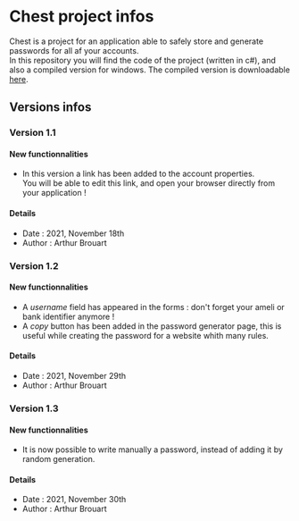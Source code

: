 # Chest project infos

Chest is a project for an application able to safely store and generate passwords for all af your accounts.  
In this repository you will find the code of the project (written in c#), and also a compiled version for windows. The compiled version is downloadable [here](.Publish/Empty-version/Chest-1.3.zip).

## Versions infos

### Version 1.1

#### New functionnalities

* In this version a link has been added to the account properties.  
  You will be able to edit this link, and open your browser directly from your application !

#### Details

* Date : 2021, November 18th
* Author : Arthur Brouart

### Version 1.2

#### New functionnalities

* A *username* field has appeared in the forms : don't forget your ameli or bank identifier anymore !
* A *copy* button has been added in the password generator page, this is useful while creating the password for a website whith many rules.

#### Details

* Date : 2021, November 29th
* Author : Arthur Brouart

### Version 1.3

#### New functionnalities

* It is now possible to write manually a password, instead of adding it by random generation.

#### Details

* Date : 2021, November 30th
* Author : Arthur Brouart
